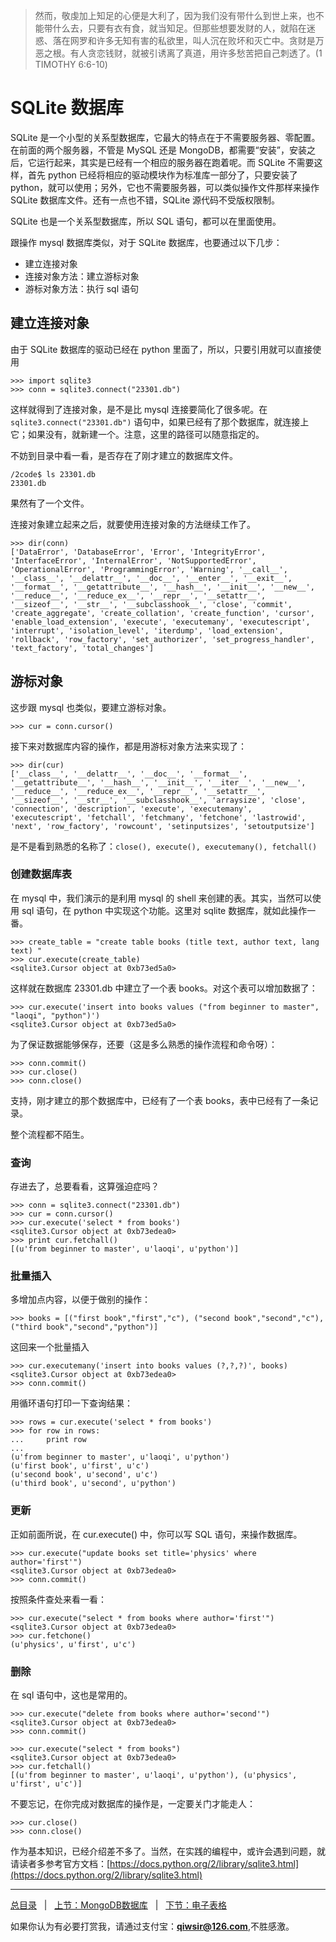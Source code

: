 >然而，敬虔加上知足的心便是大利了，因为我们没有带什么到世上来，也不能带什么去，只要有衣有食，就当知足。但那些想要发财的人，就陷在迷惑、落在网罗和许多无知有害的私欲里，叫人沉在败坏和灭亡中。贪财是万恶之根。有人贪恋钱财，就被引诱离了真道，用许多愁苦把自己刺透了。(1 TIMOTHY 6:6-10)

# SQLite 数据库

SQLite 是一个小型的关系型数据库，它最大的特点在于不需要服务器、零配置。在前面的两个服务器，不管是 MySQL 还是 MongoDB，都需要“安装”，安装之后，它运行起来，其实是已经有一个相应的服务器在跑着呢。而 SQLite 不需要这样，首先 python 已经将相应的驱动模块作为标准库一部分了，只要安装了 python，就可以使用；另外，它也不需要服务器，可以类似操作文件那样来操作 SQLite 数据库文件。还有一点也不错，SQLite 源代码不受版权限制。

SQLite 也是一个关系型数据库，所以 SQL 语句，都可以在里面使用。

跟操作 mysql 数据库类似，对于 SQLite 数据库，也要通过以下几步：

- 建立连接对象
- 连接对象方法：建立游标对象
- 游标对象方法：执行 sql 语句

## 建立连接对象

由于 SQLite 数据库的驱动已经在 python 里面了，所以，只要引用就可以直接使用

    >>> import sqlite3
    >>> conn = sqlite3.connect("23301.db")

这样就得到了连接对象，是不是比 mysql 连接要简化了很多呢。在 `sqlite3.connect("23301.db")` 语句中，如果已经有了那个数据库，就连接上它；如果没有，就新建一个。注意，这里的路径可以随意指定的。

不妨到目录中看一看，是否存在了刚才建立的数据库文件。

    /2code$ ls 23301.db
    23301.db

果然有了一个文件。

连接对象建立起来之后，就要使用连接对象的方法继续工作了。

    >>> dir(conn)
    ['DataError', 'DatabaseError', 'Error', 'IntegrityError', 'InterfaceError', 'InternalError', 'NotSupportedError', 'OperationalError', 'ProgrammingError', 'Warning', '__call__', '__class__', '__delattr__', '__doc__', '__enter__', '__exit__', '__format__', '__getattribute__', '__hash__', '__init__', '__new__', '__reduce__', '__reduce_ex__', '__repr__', '__setattr__', '__sizeof__', '__str__', '__subclasshook__', 'close', 'commit', 'create_aggregate', 'create_collation', 'create_function', 'cursor', 'enable_load_extension', 'execute', 'executemany', 'executescript', 'interrupt', 'isolation_level', 'iterdump', 'load_extension', 'rollback', 'row_factory', 'set_authorizer', 'set_progress_handler', 'text_factory', 'total_changes']

## 游标对象

这步跟 mysql 也类似，要建立游标对象。
    
    >>> cur = conn.cursor()

接下来对数据库内容的操作，都是用游标对象方法来实现了：

    >>> dir(cur)
    ['__class__', '__delattr__', '__doc__', '__format__', '__getattribute__', '__hash__', '__init__', '__iter__', '__new__', '__reduce__', '__reduce_ex__', '__repr__', '__setattr__', '__sizeof__', '__str__', '__subclasshook__', 'arraysize', 'close', 'connection', 'description', 'execute', 'executemany', 'executescript', 'fetchall', 'fetchmany', 'fetchone', 'lastrowid', 'next', 'row_factory', 'rowcount', 'setinputsizes', 'setoutputsize']

是不是看到熟悉的名称了：`close(), execute(), executemany(), fetchall()`

### 创建数据库表

在 mysql 中，我们演示的是利用 mysql 的 shell 来创建的表。其实，当然可以使用 sql 语句，在 python 中实现这个功能。这里对 sqlite 数据库，就如此操作一番。

    >>> create_table = "create table books (title text, author text, lang text) "
    >>> cur.execute(create_table)
    <sqlite3.Cursor object at 0xb73ed5a0>

这样就在数据库 23301.db 中建立了一个表 books。对这个表可以增加数据了：

    >>> cur.execute('insert into books values ("from beginner to master", "laoqi", "python")')
    <sqlite3.Cursor object at 0xb73ed5a0>

为了保证数据能够保存，还要（这是多么熟悉的操作流程和命令呀）：

    >>> conn.commit()
    >>> cur.close()
    >>> conn.close()

支持，刚才建立的那个数据库中，已经有了一个表 books，表中已经有了一条记录。

整个流程都不陌生。

### 查询

存进去了，总要看看，这算强迫症吗？

    >>> conn = sqlite3.connect("23301.db")
    >>> cur = conn.cursor()
    >>> cur.execute('select * from books')
    <sqlite3.Cursor object at 0xb73edea0>
    >>> print cur.fetchall()
    [(u'from beginner to master', u'laoqi', u'python')]

### 批量插入

多增加点内容，以便于做别的操作：

    >>> books = [("first book","first","c"), ("second book","second","c"), ("third book","second","python")]
    
这回来一个批量插入

    >>> cur.executemany('insert into books values (?,?,?)', books)
    <sqlite3.Cursor object at 0xb73edea0>
    >>> conn.commit()

用循环语句打印一下查询结果：

    >>> rows = cur.execute('select * from books')
    >>> for row in rows:
    ...     print row
    ... 
    (u'from beginner to master', u'laoqi', u'python')
    (u'first book', u'first', u'c')
    (u'second book', u'second', u'c')
    (u'third book', u'second', u'python')

### 更新

正如前面所说，在 cur.execute() 中，你可以写 SQL 语句，来操作数据库。

    >>> cur.execute("update books set title='physics' where author='first'")
    <sqlite3.Cursor object at 0xb73edea0>
    >>> conn.commit()
    
按照条件查处来看一看：

    >>> cur.execute("select * from books where author='first'")
    <sqlite3.Cursor object at 0xb73edea0>
    >>> cur.fetchone()
    (u'physics', u'first', u'c')

### 删除

在 sql 语句中，这也是常用的。

    >>> cur.execute("delete from books where author='second'")
    <sqlite3.Cursor object at 0xb73edea0>
    >>> conn.commit()

    >>> cur.execute("select * from books")
    <sqlite3.Cursor object at 0xb73edea0>
    >>> cur.fetchall()
    [(u'from beginner to master', u'laoqi', u'python'), (u'physics', u'first', u'c')]

不要忘记，在你完成对数据库的操作是，一定要关门才能走人：

    >>> cur.close()
    >>> conn.close()
    
作为基本知识，已经介绍差不多了。当然，在实践的编程中，或许会遇到问题，就请读者多参考官方文档：[https://docs.python.org/2/library/sqlite3.html](https://docs.python.org/2/library/sqlite3.html)

------

[总目录](./index.md)&nbsp;&nbsp;&nbsp;|&nbsp;&nbsp;&nbsp;[上节：MongoDB数据库](./232.md)&nbsp;&nbsp;&nbsp;|&nbsp;&nbsp;&nbsp;[下节：电子表格](./234.md)

如果你认为有必要打赏我，请通过支付宝：**qiwsir@126.com**,不胜感激。